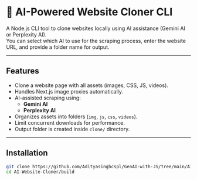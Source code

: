 # 🤖 AI-Powered Website Cloner CLI

A Node.js CLI tool to clone websites locally using AI assistance (Gemini AI or Perplexity AI).  
You can select which AI to use for the scraping process, enter the website URL, and provide a folder name for output.

---

## Features

- Clone a website page with all assets (images, CSS, JS, videos).  
- Handles Next.js image proxies automatically.  
- AI-assisted scraping using:
  - **Gemini AI**
  - **Perplexity AI**
- Organizes assets into folders (`img`, `js`, `css`, `videos`).  
- Limit concurrent downloads for performance.  
- Output folder is created inside `clone/` directory.

---

## Installation

```bash
git clone https://github.com/Adityasinghcspl/GenAI-with-JS/tree/main/AI-Website-Cloner
cd AI-Website-Cloner/build
```